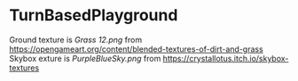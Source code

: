 # TurnBasedPlayground


Ground texture is *Grass 12.png* from https://opengameart.org/content/blended-textures-of-dirt-and-grass
Skybox exture is *PurpleBlueSky.png* from https://crystallotus.itch.io/skybox-textures